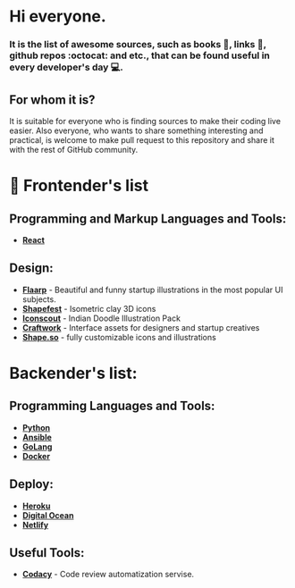 # Hi everyone. 
### It is the list of awesome sources, such as books :green_book:, links :link:, github repos :octocat: and etc., that can be found useful in every developer's day :computer:.

## For whom it is?
It is suitable for everyone who is finding sources to make their coding live easier. Also everyone, who wants to share something interesting and practical, is welcome to make pull request to this repository and share it with the rest of GitHub community.

# :notebook: Frontender's list

## Programming and Markup Languages and Tools:
* **[React](https://github.com/UlugbekMuslitdinov/awesome-sources/tree/main/frontend/React)**
## Design:
* **[Flaarp](https://www.ls.graphics/illustrations/flaarp)** - Beautiful and funny startup illustrations in the most popular UI subjects.
* **[Shapefest](https://www.shapefest.com/expansions/isometric-clay-icons)** - Isometric clay 3D icons
* **[Iconscout](https://iconscout.com/illustration-pack/indian-doodle)** - Indian Doodle Illustration Pack
* **[Craftwork](https://craftwork.design/)** - Interface assets for designers and startup creatives
* **[Shape.so](https://shape.so/)** - fully customizable icons and illustrations


# Backender's list:

## Programming Languages and Tools:
* **[Python](https://github.com/UlugbekMuslitdinov/awesome-sources/tree/main/backend/python)**
* **[Ansible](https://github.com/UlugbekMuslitdinov/awesome-sources/tree/main/backend/ansible)**
* **[GoLang](https://github.com/UlugbekMuslitdinov/awesome-sources/tree/main/backend/Golang)**
* **[Docker](https://github.com/UlugbekMuslitdinov/awesome-sources/tree/main/backend/Docker)**
## Deploy:
* **[Heroku](https://heroku.com/)**
* **[Digital Ocean](https://cloud.digitalocean.com/)**
* **[Netlify](https://www.netlify.com/)**

## Useful Tools:
* **[Codacy](https://www.codacy.com/)** - Code review automatization servise.




